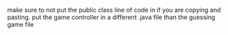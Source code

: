 make sure to not put the public class line of code in if you are copying and pasting.
put the game controller in a different .java file than the guessing game file
